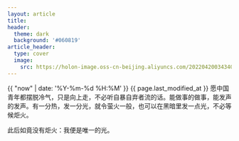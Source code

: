 ```yaml
---
layout: article
title: 
header:
  theme: dark
  background: '#060819'
article_header:
  type: cover
  image:
    src: https://holon-image.oss-cn-beijing.aliyuncs.com/20220420034340l3koG2.jpeg
---
```

<!-- {% last_modified_at %} -->
{{ "now" | date: '%Y-%m-%d %H:%M' }}
{{ page.last_modified_at }}
愿中国青年都摆脱冷气，只是向上走，不必听自暴自弃者流的话。能做事的做事，能发声的发声。有一分热，发一分光，就令萤火一般，也可以在黑暗里发一点光，不必等候炬火。

此后如竟没有炬火：我便是唯一的光。
